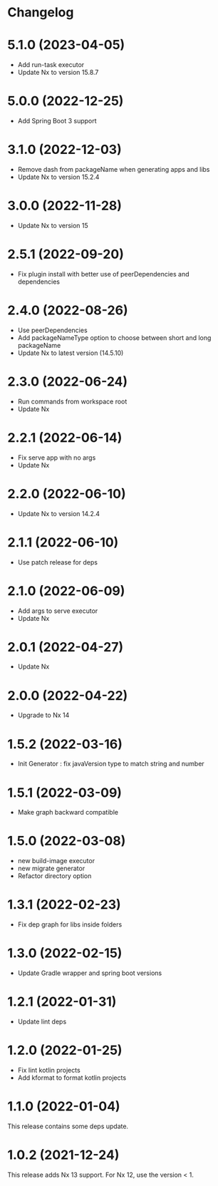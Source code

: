 # Changelog

# 5.1.0 (2023-04-05)

- Add run-task executor
- Update Nx to version 15.8.7

# 5.0.0 (2022-12-25)

- Add Spring Boot 3 support

# 3.1.0 (2022-12-03)

- Remove dash from packageName when generating apps and libs
- Update Nx to version 15.2.4

# 3.0.0 (2022-11-28)

- Update Nx to version 15

# 2.5.1 (2022-09-20)

- Fix plugin install with better use of peerDependencies and dependencies

# 2.4.0 (2022-08-26)

- Use peerDependencies
- Add packageNameType option to choose between short and long packageName
- Update Nx to latest version (14.5.10)

# 2.3.0 (2022-06-24)

- Run commands from workspace root
- Update Nx

# 2.2.1 (2022-06-14)

- Fix serve app with no args
- Update Nx

# 2.2.0 (2022-06-10)

- Update Nx to version 14.2.4

# 2.1.1 (2022-06-10)

- Use patch release for deps

# 2.1.0 (2022-06-09)

- Add args to serve executor
- Update Nx

# 2.0.1 (2022-04-27)

- Update Nx

# 2.0.0 (2022-04-22)

- Upgrade to Nx 14

# 1.5.2 (2022-03-16)

- Init Generator : fix javaVersion type to match string and number

# 1.5.1 (2022-03-09)

- Make graph backward compatible

# 1.5.0 (2022-03-08)

- new build-image executor
- new migrate generator
- Refactor directory option

# 1.3.1 (2022-02-23)

- Fix dep graph for libs inside folders

# 1.3.0 (2022-02-15)

- Update Gradle wrapper and spring boot versions

# 1.2.1 (2022-01-31)

- Update lint deps

# 1.2.0 (2022-01-25)

- Fix lint kotlin projects
- Add kformat to format kotlin projects

# 1.1.0 (2022-01-04)

This release contains some deps update.

# 1.0.2 (2021-12-24)

This release adds Nx 13 support.
For Nx 12, use the version < 1.

